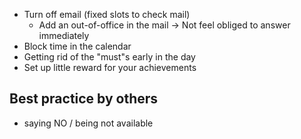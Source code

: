 - Turn off email (fixed slots to check mail)
	- Add an out-of-office in the mail -> Not feel obliged to answer immediately
- Block time in the calendar
- Getting rid of the "must"s early in the day
- Set up little reward for your achievements

## Best practice by others
- saying NO / being not available